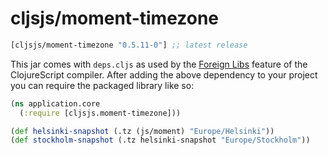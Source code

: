 # cljsjs/moment-timezone

[](dependency)
```clojure
[cljsjs/moment-timezone "0.5.11-0"] ;; latest release
```
[](/dependency)

This jar comes with `deps.cljs` as used by the [Foreign Libs][flibs] feature
of the ClojureScript compiler. After adding the above dependency to your project
you can require the packaged library like so:

```clojure
(ns application.core
  (:require [cljsjs.moment-timezone]))

(def helsinki-snapshot (.tz (js/moment) "Europe/Helsinki"))
(def stockholm-snapshot (.tz helsinki-snapshot "Europe/Stockholm"))
```

[flibs]: https://github.com/clojure/clojurescript/wiki/Packaging-Foreign-Dependencies
